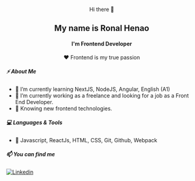 <p align="center">Hi there 👋</p>
<h2 align="center">My name is Ronal Henao</h2>

<h4 align="center">I'm Frontend Developer </h4>
<p align="center">❤ Frontend is my true passion</p>

##### ⚡️ About Me

- 🌱 I’m currently learning NextJS, NodeJS, Angular, English (A1)
- 💼 I’m currently working as a freelance and looking for a job as a Front End Developer.
- 🤔 Knowing new frontend technologies.

##### 💻 Languages & Tools
- 🔨 Javascript, ReactJs, HTML, CSS, Git, Github, Webpack

##### 📫 You can find me
[![Linkedin](https://img.shields.io/badge/LinkedIn-0077B5?style=for-the-badge&logo=linkedin&logoColor=white)](https://www.linkedin.com/in/ronal-henao/)